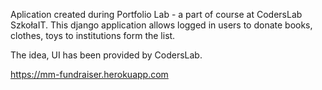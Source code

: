 Aplication created during Portfolio Lab - a part of course at CodersLab SzkołaIT.
This django application allows logged in users to donate books, clothes, toys to institutions form the list.

The idea, UI has been provided by CodersLab.

https://mm-fundraiser.herokuapp.com
